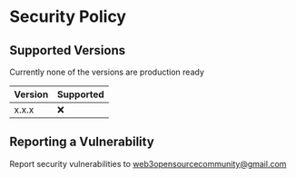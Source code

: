 # Security Policy

## Supported Versions

Currently none of the versions are production ready

| Version | Supported          |
| ------- | ------------------ |
| x.x.x   | :x:                |

## Reporting a Vulnerability

Report security vulnerabilities to web3opensourcecommunity@gmail.com
